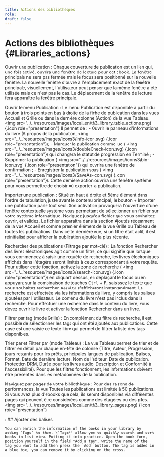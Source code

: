 ```yaml
---
title: Actions des bibliothèques
role: 
draft: false
---
```


# Actions des bibliothèques {#Libraries_actions}

Ouvrir une publication : Chaque couverture de publication est un lien qui, une fois activé, ouvrira une fenêtre de lecture pour cet ebook. La fenêtre principale ne sera pas fermée mais le focus sera positionné sur la nouvelle fenêtre. La nouvelle fenêtre s'ouvre à l'emplacement exact de la fenêtre principale, visuellement, l'utilisateur peut penser que la même fenêtre a été utilisée mais ce n'est pas le cas. Le déplacement de la fenêtre de lecture fera apparaître la fenêtre principale.

Ouvrir le menu Publication : Le menu Publication est disponible à partir du bouton à trois points en bas à droite de la fiche de publication dans les vues Accueil et Grille ou dans la dernière colonne (Action) de la vue Tableau. <img src="../../resources/images/local_en/th3_library_grid_actions.png" alt=""  class="icon" role="presentation" /> <img src="../../resources/images/local_en/th3_library_table_actions.png) {.icon role="presentation"} Il permet de : - Ouvrir le panneau d'informations du livre (A propos de la publication, <img src="../../resources/images/icons3/info-icon.svg) {.icon role="presentation"}); - Marquer la publication comme lue ( <img src="../../resources/images/icons3/doubleCheck-icon.svg) {.icon role="presentation"}) qui changera le statut de progression en Terminé ; - Supprimer la publication ( <img src="../../resources/images/icons3/bin-icon.svg) {.icon role="presentation"}) qui ouvrira une fenêtre de confirmation ; - Enregistrer la publication sous ( <img src="../../resources/images/icons3/SaveAs-icon.svg) {.icon role="presentation"}). Cette dernière action ouvrira une fenêtre système pour vous permettre de choisir où exporter la publication.

Importer une publication : Situé en haut à droite et 5ème élément dans l'ordre de tabulation, juste avant le contenu principal, le bouton <span class="ui_button">+ Importer une publication</span> parle tout seul. Son activation provoquera l'ouverture d'une fenêtre contextuelle système vous permettant de sélectionner un fichier sur votre système informatique. Naviguez jusqu'au fichier que vous souhaitez ouvrir, et validez. Le fichier apparaîtra dans la section Ajoutés récemment de la vue Accueil et comme premier élément de la vue Grille ou Tableau de toutes les publications. Dans cette dernière vue, si un filtre était actif, il est réinitialisé pour afficher la publication ajoutée la plus récente.

Rechercher des publications (Filtrage par mot-clé) : La fonction Rechercher des livres électroniques agit comme un filtre, ce qui signifie que lorsque vous commencez à saisir une requête de recherche, les livres électroniques affichés dans l'étagère seront limités à ceux correspondant à votre requête. Pour utiliser cette fonction, activez la zone de recherche ( <img src="../../resources/images/icons3/search-icon.svg) {.icon role="presentation"}) en cliquant dessus, en déplaçant le focus ou en appuyant sur la combinaison de touches <kbd>Ctrl</kbd> + <kbd>F</kbd>, saisissez le texte que vous souhaitez rechercher. `Results` s'afficheront instantanément. La recherche est effectuée via les informations du livre, y compris les balises ajoutées par l'utilisateur. Le contenu du livre n'est pas inclus dans la recherche. Pour effectuer une recherche dans le contenu du livre, vous devez ouvrir le livre et activer la fonction Rechercher dans un livre.

Filtrer par tag (mode Grille) : En complément du filtre de recherche, il est possible de sélectionner les tags qui ont été ajoutés aux publications. Cette case est une saisie de texte libre qui permet de filtrer la liste des tags disponibles.

Trier par et Filtrer par (mode Tableau) : La vue Tableau permet de trier et de filtrer en détail par chaque en-tête de colonne (Titre, Auteur, Progression, jours restants pour les prêts, principales langues de publication, Balises, Format, Date de dernière lecture, Nom de l'éditeur, Date de publication, Protection DRM, Durée pour les livres audio, Description et Conformité à l'accessibilité). Pour que les filtres fonctionnent, les informations doivent être présentes dans les métadonnées de la publication.

Naviguez par pages de votre bibliothèque : Pour des raisons de performances, la vue Toutes les publications est limitée à 50 publications. Si vous avez plus d'ebooks que cela, ils seront disponibles via différentes pages qui peuvent être considérées comme des étagères ou des piles. <img src="../../resources/images/local_en/th3_library_pages.png) {.icon role="présentation"}

: ## Ajouter des balises

```
You can enrich the information of the books in your library by
adding `Tags` to them. \`Tags\' allow you to quickly search and sort
books in list view. Putting it into practice. Open the book form,
position yourself in the field *Add a tag*, write the name of the
tag you want to add then press the `Add` button. The tag is added in
a blue box, you can remove it by clicking on the cross.
```


